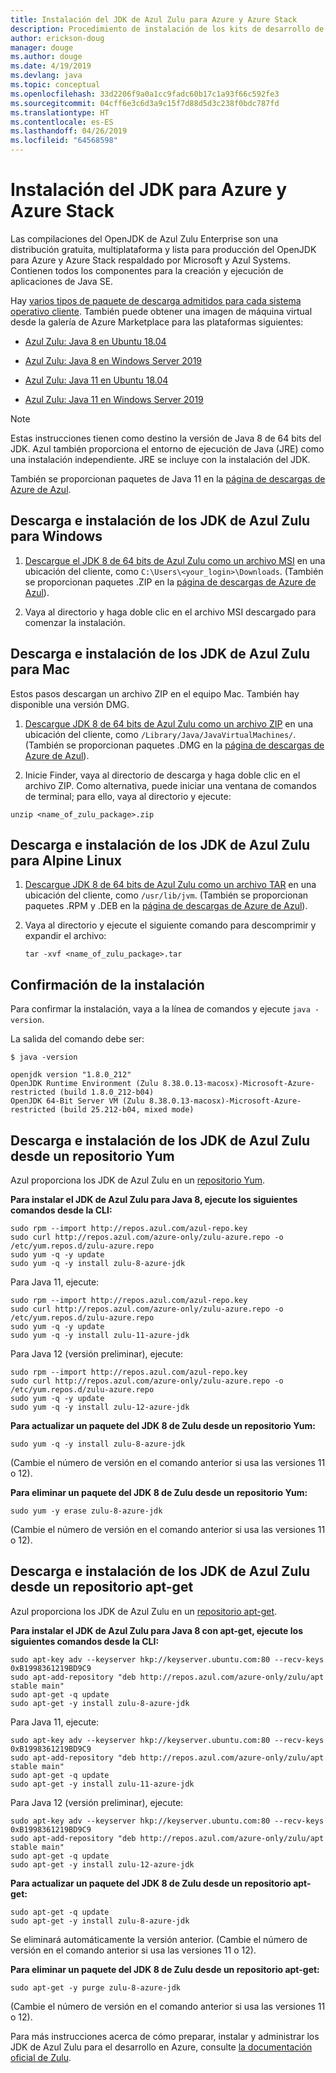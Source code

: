 ```yaml
---
title: Instalación del JDK de Azul Zulu para Azure y Azure Stack
description: Procedimiento de instalación de los kits de desarrollo de Java (JDK) de Azul Zulu para el desarrollo en Azure con Windows, Linux y Mac
author: erickson-doug
manager: douge
ms.author: douge
ms.date: 4/19/2019
ms.devlang: java
ms.topic: conceptual
ms.openlocfilehash: 33d2206f9a0a1cc9fadc60b17c1a93f66c592fe3
ms.sourcegitcommit: 04cff6e3c6d3a9c15f7d88d5d3c238f0bdc787fd
ms.translationtype: HT
ms.contentlocale: es-ES
ms.lasthandoff: 04/26/2019
ms.locfileid: "64568598"
---
```

# <a name="install-the-jdk-for-azure-and-azure-stack"></a>Instalación del JDK para Azure y Azure Stack

Las compilaciones del OpenJDK de Azul Zulu Enterprise son una distribución gratuita, multiplataforma y lista para producción del OpenJDK para Azure y Azure Stack respaldado por Microsoft y Azul Systems. Contienen todos los componentes para la creación y ejecución de aplicaciones de Java SE.

Hay [varios tipos de paquete de descarga admitidos para cada sistema operativo cliente](https://www.azul.com/downloads/azure-only/zulu/). También puede obtener una imagen de máquina virtual desde la galería de Azure Marketplace para las plataformas siguientes:

  * [Azul Zulu: Java 8 en Ubuntu 18.04](https://azuremarketplace.microsoft.com/en-us/marketplace/apps/azul.azul-zulu8-ubuntu-1804)
  * [Azul Zulu: Java 8 en Windows Server 2019](https://azuremarketplace.microsoft.com/en-us/marketplace/apps/azul.azul-zulu8-windows-2019)
  
  * [Azul Zulu: Java 11 en Ubuntu 18.04](https://azuremarketplace.microsoft.com/en-us/marketplace/apps/azul.azul-zulu11-ubuntu-1804)
  * [Azul Zulu: Java 11 en Windows Server 2019](https://azuremarketplace.microsoft.com/en-us/marketplace/apps/azul.azul-zulu11-windows-2019)


> [!NOTE]
> Estas instrucciones tienen como destino la versión de Java 8 de 64 bits del JDK. Azul también proporciona el entorno de ejecución de Java (JRE) como una instalación independiente. JRE se incluye con la instalación del JDK.
>
>  También se proporcionan paquetes de Java 11 en la [página de descargas de Azure de Azul](https://www.azul.com/downloads/azure-only/zulu/).

## <a name="download-and-install-the-azul-zulu-jdks-for-windows"></a>Descarga e instalación de los JDK de Azul Zulu para Windows 

1. [Descargue el JDK 8 de 64 bits de Azul Zulu como un archivo MSI](https://repos.azul.com/azure-only/zulu/packages/zulu-11/11.0.3/zulu-11-azure-jdk_11.31.11-11.0.3-win_x64.msi) en una ubicación del cliente, como `C:\Users\<your_login>\Downloads`. (También se proporcionan paquetes .ZIP en la [página de descargas de Azure de Azul](https://www.azul.com/downloads/azure-only/zulu/)).

2. Vaya al directorio y haga doble clic en el archivo MSI descargado para comenzar la instalación.

## <a name="download-and-install-the-azul-zulu-jdks-for-mac"></a>Descarga e instalación de los JDK de Azul Zulu para Mac 

Estos pasos descargan un archivo ZIP en el equipo Mac. También hay disponible una versión DMG.

1. [Descargue JDK 8 de 64 bits de Azul Zulu como un archivo ZIP](https://repos.azul.com/azure-only/zulu/packages/zulu-11/11.0.3/zulu-11-azure-jdk_11.31.11-11.0.3-macosx_x64.zip) en una ubicación del cliente, como `/Library/Java/JavaVirtualMachines/`. (También se proporcionan paquetes .DMG en la [página de descargas de Azure de Azul](https://www.azul.com/downloads/azure-only/zulu/)).

2. Inicie Finder, vaya al directorio de descarga y haga doble clic en el archivo ZIP. Como alternativa, puede iniciar una ventana de comandos de terminal; para ello, vaya al directorio y ejecute:

```cli
unzip <name_of_zulu_package>.zip
```

## <a name="download-and-install-the-azul-zulu-jdks-for-alpine-linux"></a>Descarga e instalación de los JDK de Azul Zulu para Alpine Linux

1. [Descargue JDK 8 de 64 bits de Azul Zulu como un archivo TAR](https://repos.azul.com/azure-only/zulu/packages/zulu-11/11.0.3/zulu-11-azure-jdk_11.31.11-11.0.3-linux_x64.tar.gz) en una ubicación del cliente, como `/usr/lib/jvm`. (También se proporcionan paquetes .RPM y .DEB en la [página de descargas de Azure de Azul](https://www.azul.com/downloads/azure-only/zulu/)).

2. Vaya al directorio y ejecute el siguiente comando para descomprimir y expandir el archivo:

    ```cli
    tar -xvf <name_of_zulu_package>.tar
    ```

## <a name="confirm-your-installation"></a>Confirmación de la instalación

Para confirmar la instalación, vaya a la línea de comandos y ejecute `java -version`.

La salida del comando debe ser:

```cli
$ java -version

openjdk version "1.8.0_212"
OpenJDK Runtime Environment (Zulu 8.38.0.13-macosx)-Microsoft-Azure-restricted (build 1.8.0_212-b04)
OpenJDK 64-Bit Server VM (Zulu 8.38.0.13-macosx)-Microsoft-Azure-restricted (build 25.212-b04, mixed mode)

```

## <a name="download-and-install-the-azul-zulu-jdks-from-a-yum-repository"></a>Descarga e instalación de los JDK de Azul Zulu desde un repositorio Yum

Azul proporciona los JDK de Azul Zulu en un [repositorio Yum](http://repos.azul.com/azure-only/zulu-azure.repo).

**Para instalar el JDK de Azul Zulu para Java 8, ejecute los siguientes comandos desde la CLI:**

```cli
sudo rpm --import http://repos.azul.com/azul-repo.key
sudo curl http://repos.azul.com/azure-only/zulu-azure.repo -o /etc/yum.repos.d/zulu-azure.repo
sudo yum -q -y update
sudo yum -q -y install zulu-8-azure-jdk
```

Para Java 11, ejecute:

```cli
sudo rpm --import http://repos.azul.com/azul-repo.key
sudo curl http://repos.azul.com/azure-only/zulu-azure.repo -o /etc/yum.repos.d/zulu-azure.repo
sudo yum -q -y update
sudo yum -q -y install zulu-11-azure-jdk
```

Para Java 12 (versión preliminar), ejecute:

```cli
sudo rpm --import http://repos.azul.com/azul-repo.key
sudo curl http://repos.azul.com/azure-only/zulu-azure.repo -o /etc/yum.repos.d/zulu-azure.repo
sudo yum -q -y update
sudo yum -q -y install zulu-12-azure-jdk
```

**Para actualizar un paquete del JDK 8 de Zulu desde un repositorio Yum:**

```cli
sudo yum -q -y install zulu-8-azure-jdk
```

(Cambie el número de versión en el comando anterior si usa las versiones 11 o 12).

**Para eliminar un paquete del JDK 8 de Zulu desde un repositorio Yum:**

```cli
sudo yum -y erase zulu-8-azure-jdk
```
(Cambie el número de versión en el comando anterior si usa las versiones 11 o 12).

## <a name="download-and-install-the-azul-zulu-jdks-from-an-apt-get-repository"></a>Descarga e instalación de los JDK de Azul Zulu desde un repositorio apt-get

Azul proporciona los JDK de Azul Zulu en un [repositorio apt-get](http://repos.azul.com/azure-only/zulu/apt).

**Para instalar el JDK de Azul Zulu para Java 8 con apt-get, ejecute los siguientes comandos desde la CLI:**

```cli
sudo apt-key adv --keyserver hkp://keyserver.ubuntu.com:80 --recv-keys 0xB1998361219BD9C9
sudo apt-add-repository "deb http://repos.azul.com/azure-only/zulu/apt stable main"
sudo apt-get -q update
sudo apt-get -y install zulu-8-azure-jdk
```

Para Java 11, ejecute:

```cli
sudo apt-key adv --keyserver hkp://keyserver.ubuntu.com:80 --recv-keys 0xB1998361219BD9C9
sudo apt-add-repository "deb http://repos.azul.com/azure-only/zulu/apt stable main"
sudo apt-get -q update
sudo apt-get -y install zulu-11-azure-jdk
```

Para Java 12 (versión preliminar), ejecute:

```cli
sudo apt-key adv --keyserver hkp://keyserver.ubuntu.com:80 --recv-keys 0xB1998361219BD9C9
sudo apt-add-repository "deb http://repos.azul.com/azure-only/zulu/apt stable main"
sudo apt-get -q update
sudo apt-get -y install zulu-12-azure-jdk
```

**Para actualizar un paquete del JDK 8 de Zulu desde un repositorio apt-get:**

```cli
sudo apt-get -q update
sudo apt-get -y install zulu-8-azure-jdk
```

Se eliminará automáticamente la versión anterior.
(Cambie el número de versión en el comando anterior si usa las versiones 11 o 12).

**Para eliminar un paquete del JDK 8 de Zulu desde un repositorio apt-get:**

```cli
sudo apt-get -y purge zulu-8-azure-jdk
```

(Cambie el número de versión en el comando anterior si usa las versiones 11 o 12).

Para más instrucciones acerca de cómo preparar, instalar y administrar los JDK de Azul Zulu para el desarrollo en Azure, consulte [la documentación oficial de Zulu](https://docs.azul.com/zulu/zuludocs/index.htm).


